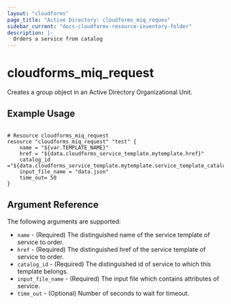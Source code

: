 ```yaml
---
layout: "cloudforms"
page_title: "Active Directory: cloudforms_miq_reques"
sidebar_current: "docs-cloudforms-resource-inventory-folder"
description: |-
  Orders a service from catalog
---
```


# cloudforms\_miq\_request

Creates a group object in an Active Directory Organizational Unit.

## Example Usage

```hcl

# Resource cloudforms_miq_request
resource "cloudforms_miq_request" "test" {  
    name = "${var.TEMPLATE_NAME}"
    href = "${data.cloudforms_service_template.mytemplate.href}"
    catalog_id ="${data.cloudforms_service_template.mytemplate.service_template_catalog_id}"
    input_file_name = "data.json"
    time_out= 50
}  

```

## Argument Reference

The following arguments are supported:

* `name` - (Required) The distinguished name of the service template of service to order.
* `href` - (Required) The distinguished href of the service template of service to order.
* `catalog_id` - (Required) The distinguished id of service to which this template belongs.
* `input_file_name` - (Required) The input file which contains attributes of service.
* `time_out` - (Optional) Number of seconds to wait for timeout.

